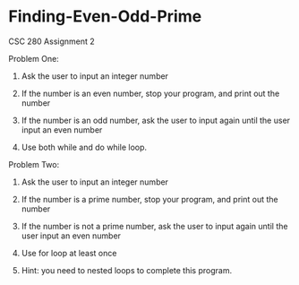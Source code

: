 # Finding-Even-Odd-Prime
CSC 280 Assignment 2


Problem One:

1. Ask the user to input an integer number

2. If the number is an even number, stop your program, and print out the
number

3. If the number is an odd number, ask the user to input again until the user input an even number
 
4. Use both while and do while loop.

Problem Two:

1. Ask the user to input an integer number

2. If the number is a prime number, stop your program, and print out the number

3. If the number is not a prime number, ask the user to input again until the user input an even number

4. Use for loop at least once

5. Hint: you need to nested loops to complete this program. 
